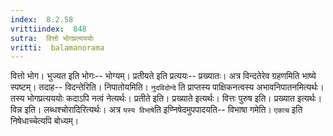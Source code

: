 ```yaml
---
index:  8.2.58
vrittiindex:  848
sutra:  वित्तो भोगप्रत्यययोः
vritti:  balamanorama 
---
```


वित्तो भोग। भुज्यत इति भोगः-- भोग्यम्। प्रतीयते इति प्रत्ययः-- प्रख्यातः। अत्र विन्दतेरेव ग्रहणमिति भाष्ये स्पष्टम्। तदाह-- विदन्तेरिति। निपातोयमिति। `नुदविदोन्दे` ति प्राप्तस्य पाक्षिकनत्वस्य अभावनिपातनमित्यर्थः। तस्य भोगप्रत्यययोः कदाऽपि नत्वं नेत्यर्थः। प्रतीते इति। प्रख्याते इत्यर्थः। वित्तः पुरुष इति। प्रख्यात इत्यर्थः। विन्न इति। लब्धश्चोरादिरित्यर्थः। अत्र `यस्य विभाषे`ति इण्निषेदमुपपादयति-- विभाषा गमेति। `एकाच` इति निषेधाच्चेत्यपि बोध्यम्। 

